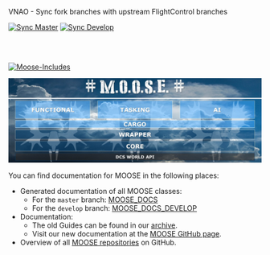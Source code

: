 VNAO - Sync fork branches with upstream FlightControl branches

[![Sync Master](https://github.com/Rolln-dev/MOOSE_INCLUDE-ROLLN-FORK/actions/workflows/sync-master.yml/badge.svg?branch=master)](https://github.com/Rolln-dev/MOOSE_INCLUDE-ROLLN-FORK/actions/workflows/sync-master.yml) [![Sync Develop](https://github.com/Rolln-dev/MOOSE_INCLUDE-ROLLN-FORK/actions/workflows/sync-develop.yml/badge.svg?branch=master)](https://github.com/Rolln-dev/MOOSE_INCLUDE-ROLLN-FORK/actions/workflows/sync-develop.yml)

<br>
<br>

[![Moose-Includes](https://github.com/FlightControl-Master/MOOSE/actions/workflows/build-includes.yml/badge.svg?branch=master)](https://github.com/FlightControl-Master/MOOSE/actions/workflows/build-includes.yml)

<img src="https://github.com/FlightControl-Master/MOOSE/blob/master/docs/images/classes/overview.jpg" alt="MOOSE" style="width:600px;"/>

You can find documentation for MOOSE in the following places:

- Generated documentation of all MOOSE classes:
  - For the `master` branch: [MOOSE_DOCS]
  - For the `develop` branch: [MOOSE_DOCS_DEVELOP]
- Documentation:
  - The old Guides can be found in our [archive].
  - Visit our new documentation at the [MOOSE GitHub page].
- Overview of all [MOOSE repositories] on GitHub.

<br/>

[MOOSE_DOCS]: https://flightcontrol-master.github.io/MOOSE_DOCS/Documentation/index.html
[MOOSE_DOCS_DEVELOP]: https://flightcontrol-master.github.io/MOOSE_DOCS_DEVELOP/Documentation/index.html
[archive]: https://flightcontrol-master.github.io/MOOSE/archive/
[MOOSE GitHub page]: https://flightcontrol-master.github.io/MOOSE/
[MOOSE repositories]: https://flightcontrol-master.github.io/MOOSE/repositories.html
